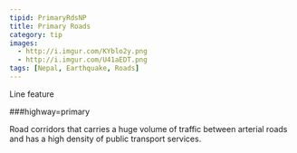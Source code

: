 ```yaml
---
tipid: PrimaryRdsNP
title: Primary Roads
category: tip
images:
  - http://i.imgur.com/KYblo2y.png
  - http://i.imgur.com/U41aEDT.png
tags: [Nepal, Earthquake, Roads]
---
```

Line feature

###highway=primary

Road corridors that carries a huge volume of traffic between arterial roads and has a high density of public transport services.
